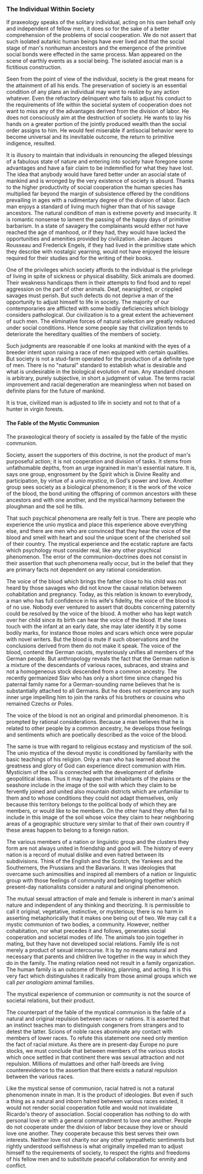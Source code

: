 ### The Individual Within Society 

If praxeology speaks of the solitary individual, acting on his own behalf only and independent of fellow men, it does so for the sake of a better comprehension of the problems of social cooperation. We do not assert that such isolated autarkic human beings have ever lived and that the social stage of man's nonhuman ancestors and the emergence of the primitive social bonds were effected in the same process. Man appeared on the scene of earthly events as a social being. The isolated asocial man is a fictitious construction.

Seen from the point of view of the individual, society is the great means for the attainment of all his ends. The preservation of society is an essential condition of any plans an individual may want to realize by any action whatever. Even the refractory delinquent who fails to adjust his conduct to the requirements of life within the societal system of cooperation does not want to miss any of the advantages derived from the division of labor. He does not consciously aim at the destruction of society. He wants to lay his hands on a greater portion of the jointly produced wealth than the social order assigns to him. He would feel miserable if antisocial behavior were to become universal and its inevitable outcome, the return to primitive indigence, resulted.

It is illusory to maintain that individuals in renouncing the alleged blessings of a fabulous state of nature and entering into society have foregone some advantages and have a fair claim to be indemnified for what they have lost. The idea that anybody would have fared better under an asocial state of mankind and is wronged by the very existence of society is absurd. Thanks to the higher productivity of social cooperation the human species has multiplied far beyond the margin of subsistence offered by the conditions prevailing in ages with a rudimentary degree of the division of labor. Each man enjoys a standard of living much higher than that of his savage ancestors. The natural condition of man is extreme poverty and insecurity. It is romantic nonsense to lament the passing of the happy days of primitive barbarism. In a state of savagery the complainants would either not have reached the age of manhood, or if they had, they would have lacked the opportunities and amenities provided by civilization. Jean Jacques Rousseau and Frederick Engels, if they had lived in the primitive state which they describe with nostalgic yearning, would not have enjoyed the leisure required for their studies and for the writing of their books.

One of the privileges which society affords to the individual is the privilege of living in spite of sickness or physical disability. Sick animals are doomed. Their weakness handicaps them in their attempts to find food and to repel aggression on the part of other animals. Deaf, nearsighted, or crippled savages must perish. But such defects do not deprive a man of the opportunity to adjust himself to life in society. The majority of our contemporaries are afflicted with some bodily deficiencies which biology considers pathological. Our civilization is to a great extent the achievement of such men. The eliminative forces of natural selection are greatly reduced under social conditions. Hence some people say that civilization tends to deteriorate the hereditary qualities of the members of society.

Such judgments are reasonable if one looks at mankind with the eyes of a breeder intent upon raising a race of men equipped with certain qualities. But society is not a stud-farm operated for the production of a definite type of men. There is no "natural" standard to establish what is desirable and what is undesirable in the biological evolution of man. Any standard chosen is arbitrary, purely subjective, in short a judgment of value. The terms racial improvement and racial degeneration are meaningless when not based on definite plans for the future of mankind.

It is true, civilized man is adjusted to life in society and not to that of a hunter in virgin forests.

#### The Fable of the Mystic Communion

The praxeological theory of society is assailed by the fable of the mystic communion.

Society, assert the supporters of this doctrine, is not the product of man's purposeful action; it is not cooperation and division of tasks. It stems from unfathomable depths, from an urge ingrained in man's essential nature. It is, says one group, engrossment by the Spirit which is Divine Reality and participation, by virtue of a *unio mystica*, in God's power and love. Another group sees society as a biological phenomenon; it is the work of the voice of the blood, the bond uniting the offspring of common ancestors with these ancestors and with one another, and the mystical harmony between the ploughman and the soil he tills.

That such psychical phenomena are really felt is true. There are people who experience the unio mystica and place this experience above everything else, and there are men who are convinced that they hear the voice of the blood and smell with heart and soul the unique scent of the cherished soil of their country. The mystical experience and the ecstatic rapture are facts which psychology must consider real, like any other psychical phenomenon. The error of the communion-doctrines does not consist in their assertion that such phenomena really occur, but in the belief that they are primary facts not dependent on any rational consideration.

The voice of the blood which brings the father close to his child was not heard by those savages who did not know the causal relation between cohabitation and pregnancy. Today, as this relation is known to everybody, a man who has full confidence in his wife's fidelity, the voice of the blood is of no use. Nobody ever ventured to assert that doubts concerning paternity could be resolved by the voice of the blood. A mother who has kept watch over her child since its birth can hear the voice of the blood. If she loses touch with the infant at an early date, she may later identify it by some bodily marks, for instance those moles and scars which once were popular with novel writers. But the blood is mute if such observations and the conclusions derived from them do not make it speak. The voice of the blood, contend the German racists, mysteriously unifies all members of the German people. But anthropology reveals the fact that the German nation is a mixture of the descendants of various races, subraces, and strains and not a homogeneous stock descended from a common ancestry. The recently germanized Slav who has only a short time since changed his paternal family name for a German-sounding name believes that he is substantially attached to all Germans. But he does not experience any such inner urge impelling him to join the ranks of his brothers or cousins who remained Czechs or Poles.

The voice of the blood is not an original and primordial phenomenon. It is prompted by rational considerations. Because a man believes that he is related to other people by a common ancestry, he develops those feelings and sentiments which are poetically described as the voice of the blood.

The same is true with regard to religious ecstasy and mysticism of the soil. The unio mystica of the devout mystic is conditioned by familiarity with the basic teachings of his religion. Only a man who has learned about the greatness and glory of God can experience direct communion with Him. Mysticism of the soil is connected with the development of definite geopolitical ideas. Thus it may happen that inhabitants of the plains or the seashore include in the image of the soil with which they claim to be fervently joined and united also mountain districts which are unfamiliar to them and to whose conditions they could not adapt themselves, only because this territory belongs to the political body of which they are members, or would like to be members. On the other hand they often fail to include in this image of the soil whose voice they claim to hear neighboring areas of a geographic structure very similar to that of their own country if these areas happen to belong to a foreign nation.

The various members of a nation or linguistic group and the clusters they form are not always united in friendship and good will. The history of every nation is a record of mutual dislike and even hatred between its subdivisions. Think of the English and the Scotch, the Yankees and the Southerners, the Prussians and the Bavarians. It was ideologies that overcame such animosities and inspired all members of a nation or linguistic group with those feelings of community and belonging together which present-day nationalists consider a natural and original phenomenon.

The mutual sexual attraction of male and female is inherent in man's animal nature and independent of any thinking and theorizing. It is permissible to call it original, vegetative, instinctive, or mysterious; there is no harm in asserting metaphorically that it makes one being out of two. We may call it a mystic communion of two bodies, a community. However, neither cohabitation, nor what precedes it and follows, generates social cooperation and societal modes of life. The animals too join together in mating, but they have not developed social relations. Family life is not merely a product of sexual intercourse. It is by no means natural and necessary that parents and children live together in the way in which they do in the family. The mating relation need not result in a family organization. The human family is an outcome of thinking, planning, and acting. It is this very fact which distinguishes it radically from those animal groups which we call *per analogiam* amimal families.

The mystical experience of communion or community is not the source of societal relations, but their product.

The counterpart of the fable of the mystical communion is the fable of a natural and original repulsion between races or nations. It is asserted that an instinct teaches man to distinguish congeners from strangers and to detest the latter. Scions of noble races abominate any contact with members of lower races. To refute this statement one need only mention the fact of racial mixture. As there are in present-day Europe no pure stocks, we must conclude that between members of the various stocks which once settled in that continent there was sexual attraction and not repulsion. Millions of mulattoes and other half-breeds are living counterevidence to the assertion that there exists a natural repulsion between the various races.

Like the mystical sense of communion, racial hatred is not a natural phenomenon innate in man. It is the product of ideologies. But even if such a thing as a natural and inborn hatred between various races existed, it would not render social cooperation futile and would not invalidate Ricardo's theory of association. Social cooperation has nothing to do with personal love or with a general commandment to love one another. People do not cooperate under the division of labor because they love or should love one another. They cooperate because this best serves their own interests. Neither love not charity nor any other sympathetic sentiments but rightly understood selfishness is what originally impelled man to adjust himself to the requirements of society, to respect the rights and freedoms of his fellow men and to substitute peaceful collaboration for enmity and conflict.
